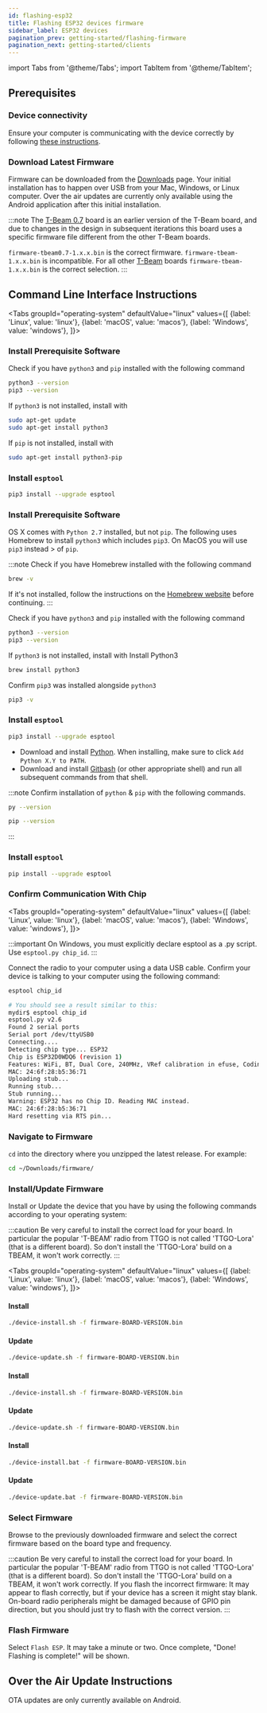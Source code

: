 ```yaml
---
id: flashing-esp32
title: Flashing ESP32 devices firmware
sidebar_label: ESP32 devices
pagination_prev: getting-started/flashing-firmware
pagination_next: getting-started/clients
---
```


import Tabs from '@theme/Tabs';
import TabItem from '@theme/TabItem';

## Prerequisites

### Device connectivity

Ensure your computer is communicating with the device correctly by following [these instructions](flashing-firmware).

### Download Latest Firmware

Firmware can be downloaded from the [Downloads](/downloads) page. Your initial installation has to happen over USB from your Mac, Windows, or Linux computer. Over the air updates are currently only available using the Android application after this initial installation.

:::note
The [T-Beam 0.7](/docs/hardware/supported/tbeam#t-beam---v07) board is an earlier version of the T-Beam board, and due to changes in the design in subsequent iterations this board uses a specific firmware file different from the other T-Beam boards.

`firmware-tbeam0.7-1.x.x.bin` is the correct firmware. `firmware-tbeam-1.x.x.bin` is incompatible. For all other [T-Beam](/docs/hardware/supported/tbeam) boards `firmware-tbeam-1.x.x.bin` is the correct selection.
:::

## Command Line Interface Instructions

<Tabs
groupId="operating-system"
defaultValue="linux"
values={[
{label: 'Linux', value: 'linux'},
{label: 'macOS', value: 'macos'},
{label: 'Windows', value: 'windows'},
]}>
<TabItem value="linux">

### Install Prerequisite Software

Check if you have `python3` and `pip` installed with the following command

```bash
python3 --version
pip3 --version
```

If `python3` is not installed, install with

```bash
sudo apt-get update
sudo apt-get install python3
```

If `pip` is not installed, install with

```bash
sudo apt-get install python3-pip
```

### Install `esptool`

```bash
pip3 install --upgrade esptool
```

  </TabItem>
  <TabItem value="macos">

### Install Prerequisite Software

OS X comes with `Python 2.7` installed, but not `pip`. The following uses Homebrew to install `python3` which includes `pip3`. On MacOS you will use `pip3` instead > of `pip`.

:::note
Check if you have Homebrew installed with the following command

```bash
brew -v
```

If it's not installed, follow the instructions on the [Homebrew website](https://brew.sh) before continuing.
:::

Check if you have `python3` and `pip` installed with the following command

```bash
python3 --version
pip3 --version
```

If `python3` is not installed, install with
Install Python3

```bash
brew install python3
```

Confirm `pip3` was installed alongside `python3`

```bash
pip3 -v
```

### Install `esptool`

```bash
pip3 install --upgrade esptool
```

  </TabItem>
  <TabItem value="windows">

- Download and install [Python](https://www.python.or). When installing, make sure to click `Add Python X.Y to PATH`.
- Download and install [Gitbash](https://gitforwindows.org) (or other appropriate shell) and run all subsequent commands from that shell.

:::note
Confirm installation of `python` & `pip` with the following commands.

```bash
py --version
```

```bash
pip --version
```

:::

### Install `esptool`

```bash
pip install --upgrade esptool
```

  </TabItem>
</Tabs>

### Confirm Communication With Chip

<Tabs
groupId="operating-system"
defaultValue="linux"
values={[
{label: 'Linux', value: 'linux'},
{label: 'macOS', value: 'macos'},
{label: 'Windows', value: 'windows'},
]}>
<TabItem value="linux"></TabItem>
<TabItem value="macos"></TabItem>
<TabItem value="windows">

:::important
On Windows, you must explicitly declare esptool as a .py script. Use `esptool.py chip_id`.
:::

  </TabItem>
</Tabs>

Connect the radio to your computer using a data USB cable. Confirm your device is talking to your computer using the following command:

```bash title="Command"
esptool chip_id
```

```bash title="Expected Output"
# You should see a result similar to this:
mydir$ esptool chip_id
esptool.py v2.6
Found 2 serial ports
Serial port /dev/ttyUSB0
Connecting....
Detecting chip type... ESP32
Chip is ESP32D0WDQ6 (revision 1)
Features: WiFi, BT, Dual Core, 240MHz, VRef calibration in efuse, Coding Scheme None
MAC: 24:6f:28:b5:36:71
Uploading stub...
Running stub...
Stub running...
Warning: ESP32 has no Chip ID. Reading MAC instead.
MAC: 24:6f:28:b5:36:71
Hard resetting via RTS pin...
```

### Navigate to Firmware

`cd` into the directory where you unzipped the latest release. For example:

```bash title="Example"
cd ~/Downloads/firmware/
```

### Install/Update Firmware

Install or Update the device that you have by using the following commands according to your operating system:

:::caution
Be very careful to install the correct load for your board. In particular the popular 'T-BEAM' radio from TTGO is not called 'TTGO-Lora' (that is a different board). So don't install the 'TTGO-Lora' build on a TBEAM, it won't work correctly.
:::

<Tabs
groupId="operating-system"
defaultValue="linux"
values={[
{label: 'Linux', value: 'linux'},
{label: 'macOS', value: 'macos'},
{label: 'Windows', value: 'windows'},
]}>
<TabItem value="linux">

#### Install

```bash title="Command"
./device-install.sh -f firmware-BOARD-VERSION.bin
```

#### Update

```bash title="Command"
./device-update.sh -f firmware-BOARD-VERSION.bin
```

  </TabItem>
  <TabItem value="macos">

#### Install

```bash title="Command"
./device-install.sh -f firmware-BOARD-VERSION.bin
```

#### Update

```bash title="Command"
./device-update.sh -f firmware-BOARD-VERSION.bin
```

  </TabItem>
  <TabItem value="windows">

#### Install

```bash title="Command"
./device-install.bat -f firmware-BOARD-VERSION.bin
```

#### Update

```bash title="Command"
./device-update.bat -f firmware-BOARD-VERSION.bin
```

  </TabItem>
</Tabs>

### Select Firmware

Browse to the previously downloaded firmware and select the correct firmware based on the board type and frequency.

:::caution
Be very careful to install the correct load for your board. In particular the popular 'T-BEAM' radio from TTGO is not called 'TTGO-Lora' (that is a different board). So don't install the 'TTGO-Lora' build on a TBEAM, it won't work correctly. If you flash the incorrect firmware: It may appear to flash correctly, but if your device has a screen it might stay blank. On-board radio peripherals might be damaged because of GPIO pin direction, but you should just try to flash with the correct version.
:::

### Flash Firmware

Select `Flash ESP`. It may take a minute or two. Once complete, "Done! Flashing is complete!" will be shown.

## Over the Air Update Instructions

OTA updates are only currently available on Android.

<!--- TODO --->
